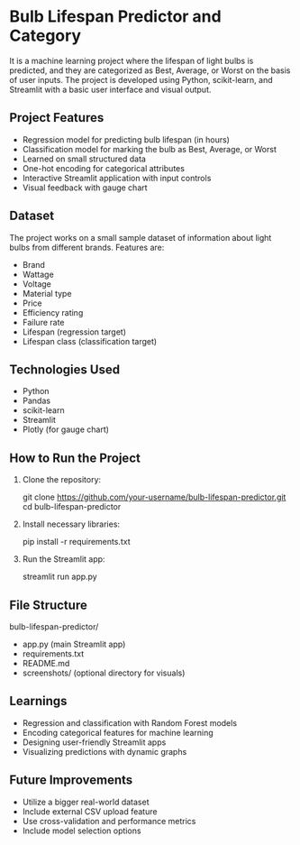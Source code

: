 Bulb Lifespan Predictor and Category
====================================

It is a machine learning project where the lifespan of light bulbs is predicted, and they are categorized as Best, Average, or Worst on the basis of user inputs. The project is developed using Python, scikit-learn, and Streamlit with a basic user interface and visual output.

Project Features
----------------

- Regression model for predicting bulb lifespan (in hours)
- Classification model for marking the bulb as Best, Average, or Worst
- Learned on small structured data
- One-hot encoding for categorical attributes
- Interactive Streamlit application with input controls
- Visual feedback with gauge chart

Dataset
------

The project works on a small sample dataset of information about light bulbs from different brands. Features are:

- Brand
- Wattage
- Voltage
- Material type
- Price
- Efficiency rating
- Failure rate
- Lifespan (regression target)
- Lifespan class (classification target)

Technologies Used
-----------------

- Python
- Pandas
- scikit-learn
- Streamlit
- Plotly (for gauge chart)

How to Run the Project
----------------------

1. Clone the repository:

   git clone https://github.com/your-username/bulb-lifespan-predictor.git
   cd bulb-lifespan-predictor

2. Install necessary libraries:

   pip install -r requirements.txt

3. Run the Streamlit app:

   streamlit run app.py

File Structure
--------------

bulb-lifespan-predictor/
- app.py (main Streamlit app)
- requirements.txt
- README.md
- screenshots/ (optional directory for visuals)

Learnings
---------

- Regression and classification with Random Forest models
- Encoding categorical features for machine learning
- Designing user-friendly Streamlit apps
- Visualizing predictions with dynamic graphs

Future Improvements
--------------------

- Utilize a bigger real-world dataset
- Include external CSV upload feature
- Use cross-validation and performance metrics
- Include model selection options


